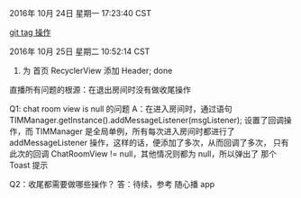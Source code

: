 
2016年 10月 24日 星期一 17:23:40 CST

[git tag 操作](https://git-scm.com/book/zh/v1/Git-%E5%9F%BA%E7%A1%80-%E6%89%93%E6%A0%87%E7%AD%BE)


2016年 10月 25日 星期二 10:52:14 CST

1. 为 首页 RecyclerView 添加 Header;
done

直播所有问题的根源：在退出房间时没有做收尾操作

Q1: chat room view is null 的问题
A：在进入房间时，通过语句 
TIMManager.getInstance().addMessageListener(msgListener);
设置了回调操作，而 TIMManager 是全局单例，所有每次进入房间时都进行了
addMessageListener 操作，这样的话，便添加了多次，从而回调了多次，
只有此次的回调 ChatRoomView != null，其他情况则都为 null，所以弹出了
那个 Toast 提示

Q2：收尾都需要做哪些操作？
答：待续，参考 随心播 app







